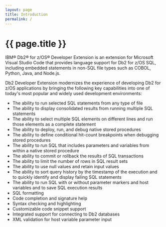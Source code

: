 ```yaml
---
layout: page
title: Introduction
permalink: /
---
```


# {{ page.title }}

IBM&reg; Db2&reg; for z/OS&reg; Developer Extension is an extension for Microsoft Visual Studio Code that provides language support for Db2 for z/OS SQL, including embedded statements in non-SQL file types such as COBOL, Python, Java, and Node.js.

Db2 Developer Extension modernizes the experience of developing Db2 for z/OS applications by bringing the following key capabilities into one of today's most popular and widely used development environments:

- The ability to run selected SQL statements from any type of file
- The ability to display consolidated results from running multiple SQL statements
- The ability to select multiple SQL elements on different lines and run those elements as a complete statement
- The ability to deploy, run, and debug native stored procedures
- The ability to define conditional hit-count breakpoints when debugging stored procedures
- The ability to run SQL that includes parameters and variables from within a native stored procedure
- The ability to commit or rollback the results of SQL transactions
- The ability to limit the number of rows in SQL result sets
- The ability to use null values and retain input values
- The ability to sort query history by the timestamp of the execution and to quickly identify and display failing SQL statements
- The ability to run SQL with or without parameter markers and host variables and to save SQL execution results
- SQL formatting
- Code completion and signature help
- Syntax checking and highlighting
- Customizable code snippet support
- Integrated support for connecting to Db2 databases
- XML validation for host variable parameter input
